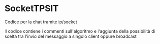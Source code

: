 # SocketTPSIT
Codice per la chat tramite ip/socket

Il codice contiene i commenti sull'algoritmo e l'aggiunta della possibilità di scelta tra l'invio del messaggio a singolo client oppure broadcast
